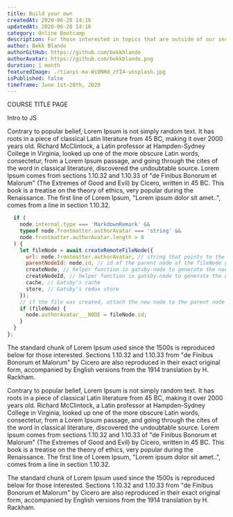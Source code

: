 ```yaml
---
title: Build your own
createdAt: 2020-06-28 14:16
updatedAt: 2020-06-28 14:16
category: Online Bootcamp
description: For those interested in topics that are outside of our secondary supported technologies, joining our community is a great way to stay motivated while learning or building out your summer projects.
author: Bekk Blando
authorGitHub: https://github.com/bekkblando
authorAvatar: https://github.com/bekkblando.png
duration: 1 month
featuredImage: ./tianyi-ma-WiONHd_zYI4-unsplash.jpg
isPublished: false
timeframe: June 1st–28th, 2020
---
```


COURSE TITLE PAGE

Intro to JS

Contrary to popular belief, Lorem Ipsum is not simply random text. It has roots in a piece of classical Latin literature from 45 BC, making it over 2000 years old. Richard McClintock, a Latin professor at Hampden-Sydney College in Virginia, looked up one of the more obscure Latin words, consectetur, from a Lorem Ipsum passage, and going through the cites of the word in classical literature, discovered the undoubtable source. Lorem Ipsum comes from sections 1.10.32 and 1.10.33 of "de Finibus Bonorum et Malorum" (The Extremes of Good and Evil) by Cicero, written in 45 BC. This book is a treatise on the theory of ethics, very popular during the Renaissance. The first line of Lorem Ipsum, "Lorem ipsum dolor sit amet..", comes from a line in section 1.10.32.

```js
  if (
    node.internal.type === 'MarkdownRemark' &&
    typeof node.frontmatter.authorAvatar === 'string' &&
    node.frontmatter.authorAvatar.length > 0
  ) {
    let fileNode = await createRemoteFileNode({
      url: node.frontmatter.authorAvatar, // string that points to the URL of the image
      parentNodeId: node.id, // id of the parent node of the fileNode you are going to create
      createNode, // helper function in gatsby-node to generate the node
      createNodeId, // helper function in gatsby-node to generate the node id
      cache, // Gatsby's cache
      store, // Gatsby's redux store
    });
    // if the file was created, attach the new node to the parent node
    if (fileNode) {
      node.authorAvatar___NODE = fileNode.id;
    }
  }
};
```

The standard chunk of Lorem Ipsum used since the 1500s is reproduced below for those interested. Sections 1.10.32 and 1.10.33 from "de Finibus Bonorum et Malorum" by Cicero are also reproduced in their exact original form, accompanied by English versions from the 1914 translation by H. Rackham.

Contrary to popular belief, Lorem Ipsum is not simply random text. It has roots in a piece of classical Latin literature from 45 BC, making it over 2000 years old. Richard McClintock, a Latin professor at Hampden-Sydney College in Virginia, looked up one of the more obscure Latin words, consectetur, from a Lorem Ipsum passage, and going through the cites of the word in classical literature, discovered the undoubtable source. Lorem Ipsum comes from sections 1.10.32 and 1.10.33 of "de Finibus Bonorum et Malorum" (The Extremes of Good and Evil) by Cicero, written in 45 BC. This book is a treatise on the theory of ethics, very popular during the Renaissance. The first line of Lorem Ipsum, "Lorem ipsum dolor sit amet..", comes from a line in section 1.10.32.

The standard chunk of Lorem Ipsum used since the 1500s is reproduced below for those interested. Sections 1.10.32 and 1.10.33 from "de Finibus Bonorum et Malorum" by Cicero are also reproduced in their exact original form, accompanied by English versions from the 1914 translation by H. Rackham.
